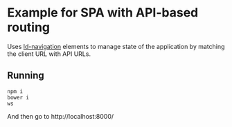 # Example for SPA with API-based routing

Uses [ld-navigation](http://t-code.pl.ld-navigation) elements to manage state of the application by matching
the client URL with API URLs.

## Running

```
npm i
bower i
ws
```

And then go to http://localhost:8000/ 
